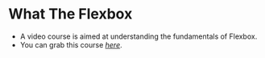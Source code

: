 # What The Flexbox

- A video course is aimed at understanding the fundamentals of Flexbox.
- You can grab this course *[here](https://flexbox.io/)*.
